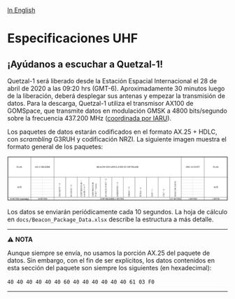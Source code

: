 [In English](https://github.com/danalvarez/gr-quetzal1)

# Especificaciones UHF

## **¡Ayúdanos a escuchar a Quetzal-1!**

Quetzal-1 será liberado desde la Estación Espacial Internacional el 28 de abril de 2020 a las 09:20 hrs (GMT-6). Aproximadamente 30 minutos luego de la liberación, deberá desplegar sus antenas y empezar la transmisión de datos. Para la descarga, Quetzal-1 utiliza el transmisor AX100 de GOMSpace, que transmite datos en modulación GMSK a 4800 bits/segundo sobre la frecuencia 437.200 MHz ([coordinada por IARU](http://www.amsatuk.me.uk/iaru/finished_detail.php?serialnum=653)).

Los paquetes de datos estarán codificados en el formato AX.25 + HDLC, con *scrambling* G3RUH y codificación NRZI. La siguiente imagen muestra el formato general de los paquetes:

![Beacon Structure](misc/beacon_structure.png)

Los datos se enviarán periódicamente cada 10 segundos. La hoja de cálculo en `docs/Beacon_Package_Data.xlsx` describe la estructura a más detalle.

---
:warning: **NOTA**

Aunque siempre se envía, no usamos la porción AX.25 del paquete de datos. Sin embargo, con el fin de ser explícitos, los datos contenidos en esta sección del paquete son siempre los siguientes (en hexadecimal):

`40 40 40 40 40 40 60 40 40 40 40 40 40 61 03 F0`

---

